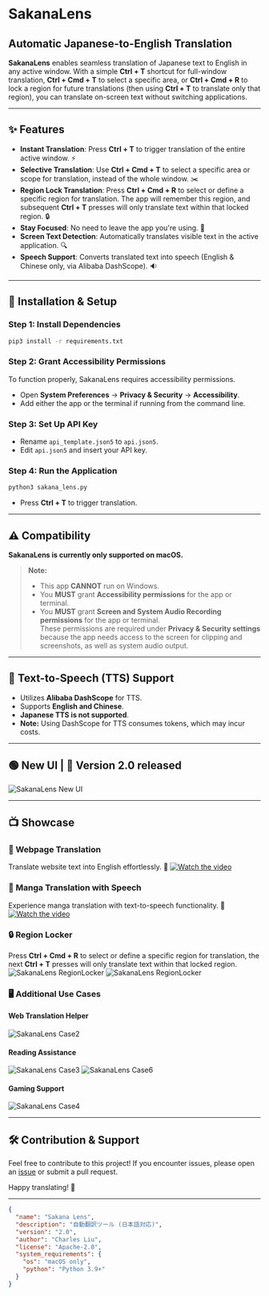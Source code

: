 # SakanaLens

## Automatic Japanese-to-English Translation

**SakanaLens** enables seamless translation of Japanese text to English in any active window. With a simple **Ctrl + T** shortcut for full-window translation, **Ctrl + Cmd + T** to select a specific area, or **Ctrl + Cmd + R** to lock a region for future translations (then using **Ctrl + T** to translate only that region), you can translate on-screen text without switching applications.

---

## ✨ Features
- **Instant Translation**: Press **Ctrl + T** to trigger translation of the entire active window. :zap:
- **Selective Translation**: Use **Ctrl + Cmd + T** to select a specific area or scope for translation, instead of the whole window. :scissors:
- **Region Lock Translation**: Press **Ctrl + Cmd + R** to select or define a specific region for translation. The app will remember this region, and subsequent **Ctrl + T** presses will only translate text within that locked region. :lock:
- **Stay Focused**: No need to leave the app you're using. :eyes:
- **Screen Text Detection**: Automatically translates visible text in the active application. :mag:
- **Speech Support**: Converts translated text into speech (English & Chinese only, via Alibaba DashScope). :sound:

---

## 🚀 Installation & Setup
### **Step 1: Install Dependencies**
```sh
pip3 install -r requirements.txt
```
### **Step 2: Grant Accessibility Permissions**
To function properly, SakanaLens requires accessibility permissions.
- Open **System Preferences** → **Privacy & Security** → **Accessibility**.
- Add either the app or the terminal if running from the command line.

### **Step 3: Set Up API Key**
- Rename `api_template.json5` to `api.json5`.
- Edit `api.json5` and insert your API key.

### **Step 4: Run the Application**
```sh
python3 sakana_lens.py
```
- Press **Ctrl + T** to trigger translation.

---

## ⚠️ Compatibility

**SakanaLens is currently only supported on macOS.**

> **Note:**  
> - This app **CANNOT** run on Windows.  
> - You **MUST** grant **Accessibility permissions** for the app or terminal.  
> - You **MUST** grant **Screen and System Audio Recording permissions** for the app or terminal.  
> These permissions are required under **Privacy & Security settings** because the app needs access to the screen for clipping and screenshots, as well as system audio output.

---

## 🎤 Text-to-Speech (TTS) Support
- Utilizes **Alibaba DashScope** for TTS.
- Supports **English and Chinese**.
- **Japanese TTS is not supported**.
- **Note:** Using DashScope for TTS consumes tokens, which may incur costs.

---

## 🟢 New UI | 🎉 Version 2.0 released 
![SakanaLens New UI](showcase/UI.png)

---

## 📺 Showcase
### **🔎 Webpage Translation**
Translate website text into English effortlessly. 🛜
[![Watch the video](https://img.youtube.com/vi/sbTPrqqoixQ/maxresdefault.jpg)](https://www.youtube.com/watch?v=sbTPrqqoixQ)

### **📖 Manga Translation with Speech**
Experience manga translation with text-to-speech functionality. 💬
[![Watch the video](https://img.youtube.com/vi/fpw661mpBYI/maxresdefault.jpg)](https://www.youtube.com/watch?v=fpw661mpBYI)

### **:lock: Region Locker**
Press **Ctrl + Cmd + R** to select or define a specific region for translation, the next **Ctrl + T** presses will only translate text within that locked region.
![SakanaLens RegionLocker](showcase/case5.jpg)
![SakanaLens RegionLocker](showcase/case5.1.jpg)

### **🖥️ Additional Use Cases**
#### **Web Translation Helper**
![SakanaLens Case2](showcase/case2.jpg)

#### **Reading Assistance**
![SakanaLens Case3](showcase/case3.jpg)
![SakanaLens Case6](showcase/case6.jpg)

#### **Gaming Support**
![SakanaLens Case4](showcase/case4.jpg)

---

## 🛠️ Contribution & Support
Feel free to contribute to this project! If you encounter issues, please open an [issue](https://github.com/Activebook/SakanaLens/issues) or submit a pull request.

Happy translating! 🎉

--- 

```json
{
  "name": "Sakana Lens",
  "description": "自動翻訳ツール (日本語対応)",
  "version": "2.0",
  "author": "Charles Liu",
  "license": "Apache-2.0",
  "system_requirements": {
    "os": "macOS only",
    "python": "Python 3.9+"
  }
}